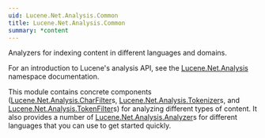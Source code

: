```yaml
---
uid: Lucene.Net.Analysis.Common
title: Lucene.Net.Analysis.Common
summary: *content
---
```


<!--
 Licensed to the Apache Software Foundation (ASF) under one or more
 contributor license agreements.  See the NOTICE file distributed with
 this work for additional information regarding copyright ownership.
 The ASF licenses this file to You under the Apache License, Version 2.0
 (the "License"); you may not use this file except in compliance with
 the License.  You may obtain a copy of the License at

     https://www.apache.org/licenses/LICENSE-2.0

 Unless required by applicable law or agreed to in writing, software
 distributed under the License is distributed on an "AS IS" BASIS,
 WITHOUT WARRANTIES OR CONDITIONS OF ANY KIND, either express or implied.
 See the License for the specific language governing permissions and
 limitations under the License.
-->

  Analyzers for indexing content in different languages and domains.

 For an introduction to Lucene's analysis API, see the [Lucene.Net.Analysis](../core/Lucene.Net.Analysis.html) namespace documentation. 

 This module contains concrete components ([Lucene.Net.Analysis.CharFilter](../core/Lucene.Net.Analysis.CharFilter.html)s, [Lucene.Net.Analysis.Tokenizer](../core/Lucene.Net.Analysis.Tokenizer.html)s, and [Lucene.Net.Analysis.TokenFilter](../core/Lucene.Net.Analysis.TokenFilter.html)s) for analyzing different types of content. It also provides a number of [Lucene.Net.Analysis.Analyzer](../core/Lucene.Net.Analysis.Analyzer.html)s for different languages that you can use to get started quickly. 